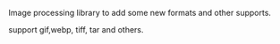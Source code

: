 Image processing library to add some new formats and other supports.

support gif,webp, tiff, tar and others.
